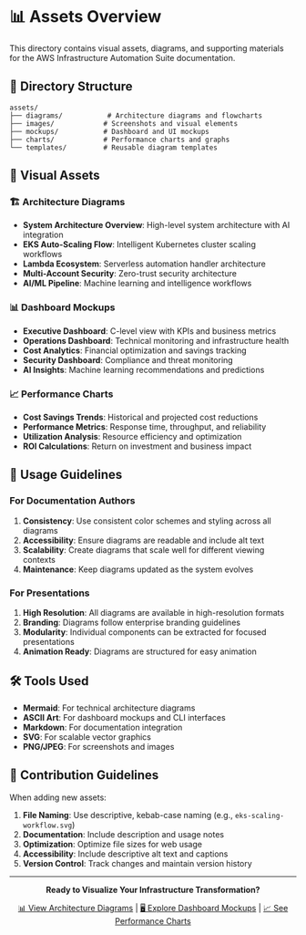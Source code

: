 # 📊 Assets Overview

This directory contains visual assets, diagrams, and supporting materials for the AWS Infrastructure Automation Suite documentation.

## 📁 Directory Structure

```
assets/
├── diagrams/           # Architecture diagrams and flowcharts
├── images/            # Screenshots and visual elements
├── mockups/           # Dashboard and UI mockups
├── charts/            # Performance charts and graphs
└── templates/         # Reusable diagram templates
```

## 🎨 Visual Assets

### 🏗️ Architecture Diagrams
- **System Architecture Overview**: High-level system architecture with AI integration
- **EKS Auto-Scaling Flow**: Intelligent Kubernetes cluster scaling workflows
- **Lambda Ecosystem**: Serverless automation handler architecture
- **Multi-Account Security**: Zero-trust security architecture
- **AI/ML Pipeline**: Machine learning and intelligence workflows

### 📊 Dashboard Mockups
- **Executive Dashboard**: C-level view with KPIs and business metrics
- **Operations Dashboard**: Technical monitoring and infrastructure health
- **Cost Analytics**: Financial optimization and savings tracking
- **Security Dashboard**: Compliance and threat monitoring
- **AI Insights**: Machine learning recommendations and predictions

### 📈 Performance Charts
- **Cost Savings Trends**: Historical and projected cost reductions
- **Performance Metrics**: Response time, throughput, and reliability
- **Utilization Analysis**: Resource efficiency and optimization
- **ROI Calculations**: Return on investment and business impact

## 🎯 Usage Guidelines

### For Documentation Authors
1. **Consistency**: Use consistent color schemes and styling across all diagrams
2. **Accessibility**: Ensure diagrams are readable and include alt text
3. **Scalability**: Create diagrams that scale well for different viewing contexts
4. **Maintenance**: Keep diagrams updated as the system evolves

### For Presentations
1. **High Resolution**: All diagrams are available in high-resolution formats
2. **Branding**: Diagrams follow enterprise branding guidelines
3. **Modularity**: Individual components can be extracted for focused presentations
4. **Animation Ready**: Diagrams are structured for easy animation

## 🛠️ Tools Used

- **Mermaid**: For technical architecture diagrams
- **ASCII Art**: For dashboard mockups and CLI interfaces
- **Markdown**: For documentation integration
- **SVG**: For scalable vector graphics
- **PNG/JPEG**: For screenshots and images

## 📝 Contribution Guidelines

When adding new assets:

1. **File Naming**: Use descriptive, kebab-case naming (e.g., `eks-scaling-workflow.svg`)
2. **Documentation**: Include description and usage notes
3. **Optimization**: Optimize file sizes for web usage
4. **Accessibility**: Include descriptive alt text and captions
5. **Version Control**: Track changes and maintain version history

---

<div align="center">

**Ready to Visualize Your Infrastructure Transformation?**

[📊 View Architecture Diagrams](./diagrams/) | [🖥️ Explore Dashboard Mockups](./mockups/) | [📈 See Performance Charts](./charts/)

</div>